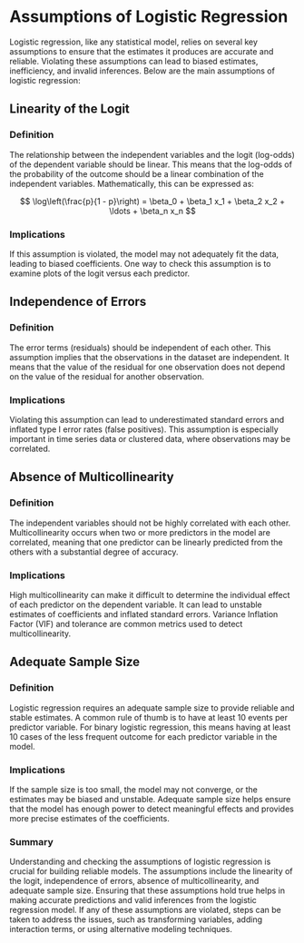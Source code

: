 # Assumptions of Logistic Regression

Logistic regression, like any statistical model, relies on several key assumptions to ensure that the estimates it produces are accurate and reliable. Violating these assumptions can lead to biased estimates, inefficiency, and invalid inferences. Below are the main assumptions of logistic regression:

## Linearity of the Logit

### Definition

The relationship between the independent variables and the logit (log-odds) of the dependent variable should be linear. This means that the log-odds of the probability of the outcome should be a linear combination of the independent variables. Mathematically, this can be expressed as:

$$ \log\left(\frac{p}{1 - p}\right) = \beta_0 + \beta_1 x_1 + \beta_2 x_2 + \ldots + \beta_n x_n $$

### Implications

If this assumption is violated, the model may not adequately fit the data, leading to biased coefficients. One way to check this assumption is to examine plots of the logit versus each predictor.

## Independence of Errors

### Definition

The error terms (residuals) should be independent of each other. This assumption implies that the observations in the dataset are independent. It means that the value of the residual for one observation does not depend on the value of the residual for another observation.

### Implications

Violating this assumption can lead to underestimated standard errors and inflated type I error rates (false positives). This assumption is especially important in time series data or clustered data, where observations may be correlated.

## Absence of Multicollinearity

### Definition

The independent variables should not be highly correlated with each other. Multicollinearity occurs when two or more predictors in the model are correlated, meaning that one predictor can be linearly predicted from the others with a substantial degree of accuracy.

### Implications

High multicollinearity can make it difficult to determine the individual effect of each predictor on the dependent variable. It can lead to unstable estimates of coefficients and inflated standard errors. Variance Inflation Factor (VIF) and tolerance are common metrics used to detect multicollinearity.

## Adequate Sample Size

### Definition

Logistic regression requires an adequate sample size to provide reliable and stable estimates. A common rule of thumb is to have at least 10 events per predictor variable. For binary logistic regression, this means having at least 10 cases of the less frequent outcome for each predictor variable in the model.

### Implications

If the sample size is too small, the model may not converge, or the estimates may be biased and unstable. Adequate sample size helps ensure that the model has enough power to detect meaningful effects and provides more precise estimates of the coefficients.

### Summary

Understanding and checking the assumptions of logistic regression is crucial for building reliable models. The assumptions include the linearity of the logit, independence of errors, absence of multicollinearity, and adequate sample size. Ensuring that these assumptions hold true helps in making accurate predictions and valid inferences from the logistic regression model. If any of these assumptions are violated, steps can be taken to address the issues, such as transforming variables, adding interaction terms, or using alternative modeling techniques.
